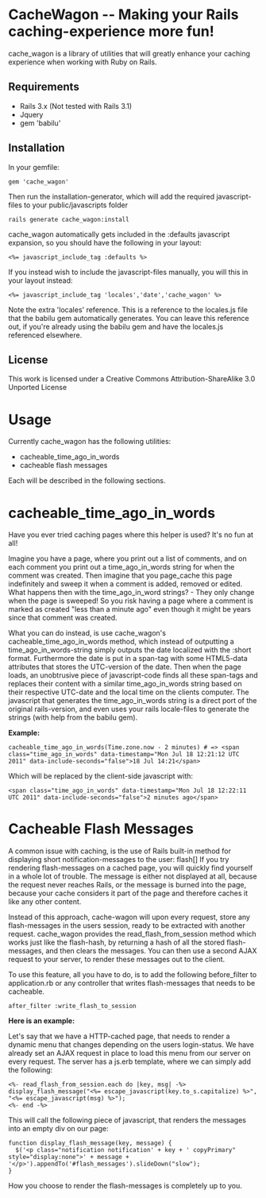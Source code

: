 CacheWagon -- Making your Rails caching-experience more fun!
============================================================

cache_wagon is a library of utilities that will greatly enhance your caching experience when working with Ruby on Rails.

Requirements
------------

* Rails 3.x (Not tested with Rails 3.1)
* Jquery
* gem 'babilu'

Installation
------------

In your gemfile:

    gem 'cache_wagon'

Then run the installation-generator, which will add the required javascript-files to your public/javascripts folder

    rails generate cache_wagon:install

cache_wagon automatically gets included in the :defaults javascript expansion, so you should have the following in your layout:

    <%= javascript_include_tag :defaults %>

If you instead wish to include the javascript-files manually, you will this in your layout instead:

    <%= javascript_include_tag 'locales','date','cache_wagon' %>

Note the extra 'locales' reference. This is a reference to the locales.js file that the babilu gem automatically generates.
You can leave this reference out, if you're already using the babilu gem and have the locales.js referenced elsewhere.

License
-------

This work is licensed under a Creative Commons Attribution-ShareAlike 3.0 Unported License

Usage
=====

Currently cache_wagon has the following utilities:

* cacheable_time_ago_in_words
* cacheable flash messages

Each will be described in the following sections.

cacheable_time_ago_in_words
===========================

Have you ever tried caching pages where this helper is used? It's no fun at all!

Imagine you have a page, where you print out a list of comments, and on each comment you print out a time_ago_in_words string for when the comment was created.
Then imagine that you page_cache this page indefinitely and sweep it when a comment is added, removed or edited.
What happens then with the time_ago_in_word strings? - They only change when the page is sweeped!
So you risk having a page where a comment is marked as created "less than a minute ago" even though it might be years since that comment was created.

What you can do instead, is use cache_wagon's cacheable_time_ago_in_words method, which instead of outputting a time_ago_in_words-string simply outputs the date localized with the :short format.
Furthermore the date is put in a span-tag with some HTML5-data attributes that stores the UTC-version of the date.
Then when the page loads, an unobtrusive piece of javascript-code finds all these span-tags and replaces their content with a similar time_ago_in_words string based on their respective UTC-date and the local time on the clients computer.
The javascript that generates the time_ago_in_words string is a direct port of the original rails-version, and even uses your rails locale-files to generate the strings (with help from the babilu gem).

**Example:**

    cacheable_time_ago_in_words(Time.zone.now - 2 minutes) # => <span class="time_ago_in_words" data-timestamp="Mon Jul 18 12:21:12 UTC 2011" data-include-seconds="false">18 Jul 14:21</span>
    
Which will be replaced by the client-side javascript with:

    <span class="time_ago_in_words" data-timestamp="Mon Jul 18 12:22:11 UTC 2011" data-include-seconds="false">2 minutes ago</span>

Cacheable Flash Messages
========================

A common issue with caching, is the use of Rails built-in method for displaying short notification-messages to the user: flash[]
If you try rendering flash-messages on a cached page, you will quickly find yourself in a whole lot of trouble.
The message is either not displayed at all, because the request never reaches Rails, or the message is burned into the page, because your cache considers it part of the page and therefore caches it like any other content.

Instead of this approach, cache-wagon will upon every request, store any flash-messages in the users session, ready to be extracted with another request.
cache_wagon provides the read_flash_from_session method which works just like the flash-hash, by returning a hash of all the stored flash-messages, and then clears the messages.
You can then use a second AJAX request to your server, to render these messages out to the client.

To use this feature, all you have to do, is to add the following before_filter to application.rb or any controller that writes flash-messages that needs to be cacheable.

    after_filter :write_flash_to_session

**Here is an example:**

Let's say that we have a HTTP-cached page, that needs to render a dynamic menu that changes depending on the users login-status.
We have already set an AJAX request in place to load this menu from our server on every request.
The server has a js.erb template, where we can simply add the following:

    <%- read_flash_from_session.each do |key, msg| -%>
    display_flash_message("<%= escape_javascript(key.to_s.capitalize) %>", "<%= escape_javascript(msg) %>");
    <%- end -%>

This will call the following piece of javascript, that renders the messages into an empty div on our page:

    function display_flash_message(key, message) {
      $('<p class="notification notification' + key + ' copyPrimary" style="display:none">' + message + '</p>').appendTo('#flash_messages').slideDown("slow");
    }

How you choose to render the flash-messages is completely up to you.